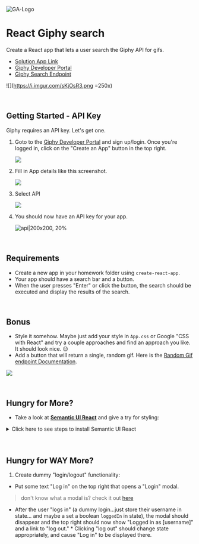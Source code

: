 
![GA-Logo](https://camo.githubusercontent.com/6ce15b81c1f06d716d753a61f5db22375fa684da/68747470733a2f2f67612d646173682e73332e616d617a6f6e6177732e636f6d2f70726f64756374696f6e2f6173736574732f6c6f676f2d39663838616536633963333837313639306533333238306663663535376633332e706e67)

  

# React Giphy search  

Create a React app that lets a user search the Giphy API for gifs.

- [Solution App Link](https://pages.git.generalassemb.ly/marcwright-rem/js-axios-ajax-giphy-lab/)
- [Giphy Developer Portal](https://developers.giphy.com/)
- [Giphy Search Endpoint](https://developers.giphy.com/docs/api/endpoint#search)



![](https://i.imgur.com/sKjOsR3.png =250x)


<br>

## Getting Started - API Key

Giphy requires an API key. Let's get one.

1. Goto to the [Giphy Developer Portal](https://developers.giphy.com/) and sign up/login. Once you're logged in, click on the "Create an App" button in the top right.

    ![](https://i.imgur.com/qPkOJor.png)

1. Fill in App details like this screenshot.

    ![](https://i.imgur.com/YBrbg9I.png)

1. Select API

    ![](https://i.imgur.com/DyJFgdw.png)

1. You should now have an API key for your app.

    ![api|200x200, 20%](https://i.imgur.com/n16AN89.png)


<br>

## Requirements
- Create a new app in your homework folder using `create-react-app`.
- Your app should have a search bar and a button. 
- When the user presses "Enter" or click the button, the search should be executed and display the results of the search.

<br>

## Bonus
- Style it somehow. Maybe just add your style in `App.css` or Google "CSS with React" and try a couple approaches and find an approach you like. It should look nice. :wink:
- Add a button that will return a single, random gif. Here is the [Random Gif endpoint Documentation](https://developers.giphy.com/docs/api/endpoint#random).


![](https://i.imgur.com/MThUWe8.png)
 

<br>


## Hungry for More?  

* Take a look at [**Semantic UI React**]([https://react.semantic-ui.com/](https://react.semantic-ui.com/)) and give a try for styling:

<details>

<summary>Click here to see steps to install Semantic UI React</summary>

  

1. `npm install semantic-ui-css`

2. `npm install semantic-ui-react`

3. Inside of `index.js`, above your `index.css`, `import 'semantic-ui-css/semantic.min.css';`

</details>

<br />

  
<br>

## Hungry for WAY More?

  

1. Create dummy "login/logout" functionality:

* Put some text "Log in" on the top right that opens a "Login" modal.
>don't know what a modal is? check it out [here]([https://react.semantic-ui.com/modules/modal/](https://react.semantic-ui.com/modules/modal/))

* After the user "logs in" (a dummy login...just store their username in state... and maybe a set a boolean `loggedIn` in state), the modal should disappear and the top right should now show "Logged in as [username]" and a link to "log out." * Clicking "log out" should change state appropriately, and cause "Log in" to be displayed there.
